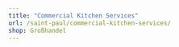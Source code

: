 ```yaml
---
title: "Commercial Kitchen Services"
url: /saint-paul/commercial-kitchen-services/
shop: Großhandel
---
```

